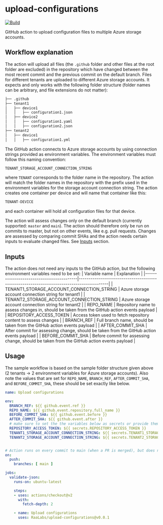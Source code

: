 # upload-configurations
[![Build](https://github.com/RaaLabs/upload-configurations/actions/workflows/build.yml/badge.svg)](https://github.com/RaaLabs/upload-configurations/actions/workflows/build.yml)

GitHub action to upload configuration files to multiple Azure storage accounts.
## Workflow explanation
The action will upload all files (the `.github` folder and other files at the root folder are excluded) in the repository which have changed between the most recent commit and the previous commit on the default branch. Files for different tenants are uploaded to different Azure storage accounts. It expects and only works with the following folder structure (folder names can be arbitrary, and file extensions do not matter):

```bash
├── .github
├── tenant1
│   ├── device1
│   │   ├── configuration1.json
│   ├── device2
│   │   ├── configuration1.yaml
│   │   ├── configuration2.json
├── tenant2
│   ├── device1
│   │   ├── configuration1.yml
```


The GitHub action connects to Azure storage accounts by using connection strings provided as environment variables. The environment variables must follow this naming convention:

```bash
TENANT_STORAGE_ACCOUNT_CONNECTION_STRING
```
where `TENANT` corresponds to the folder name in the repository. The action will match the folder names in the repository with the prefix used in the environment variables for the storage account connection string. The action creates one container per device and will name that container like this:
```bash
TENANT-DEVICE
```
and each container will hold all configuration files for that device.

The action will assess changes only on the default branch (currently supported: `master` and `main`). The action should therefore only be run on commits to master, but not on other events, like e.g. pull requests. Changes are assessed by comparing commit SHAs and the action needs certain inputs to evaluate changed files. See [Inputs](#inputs) section.

## Inputs
The action does not need any inputs to the GitHub action, but the following environment variables need to be set:
| Variable name                             | Explanation                                                                                 |
|-------------------------------------------|---------------------------------------------------------------------------------------------|
| TENANT1_STORAGE_ACCOUNT_CONNECTION_STRING | Azure storage account connection string for tenant1                                         |
| TENANT2_STORAGE_ACCOUNT_CONNECTION_STRING | Azure storage account connection string for tenant2                                         |
| REPO_NAME                                 | Repository name to assess changes in, should be taken from the GitHub action events payload |
| REPOSITORY_ACCESS_TOKEN                   | Access token used to fetch repository content to assess changes                             |
| BRANCH_REF                                | Full branch name, should be taken from the GitHub action events payload                     |
| AFTER_COMMIT_SHA                          | After commit for assessing change, should be taken from the GitHub action events payload    |
| BEFORE_COMMIT_SHA                         | Before commit for assessing change, should be taken from the GitHub action events payload   |

## Usage
The sample workflow is based on the sample folder structure given above (2 tenants -> 2 environment variables for Azure storage accounts). Also note the values that are set for `REPO_NAME`, `BRANCH_REF`, `AFTER_COMMIT_SHA`, and `BEFORE_COMMIT_SHA`, these should be set exactly like below.

```yaml
name: Upload configurations

env:
  BRANCH_REF: ${{ github.event.ref }}
  REPO_NAME: ${{ github.event.repository.full_name }}
  BEFORE_COMMIT_SHA: ${{ github.event.before }}
  AFTER_COMMIT_SHA: ${{ github.event.after }}
  # make sure to set the the variables below as secrets or provide them in another secure way
  REPOSITORY_ACCESS_TOKEN: ${{ secrets.REPOSITORY_ACCESS_TOKEN }}
  TENANT1_STORAGE_ACCOUNT_CONNECTION_STRING: ${{ secrets.TENANT1_STORAGE_ACCOUNT_CONNECTION_STRING }}
  TENANT2_STORAGE_ACCOUNT_CONNECTION_STRING: ${{ secrets.TENANT2_STORAGE_ACCOUNT_CONNECTION_STRING }}


# Action runs on every commit to main (when a PR is merged), but does not need to run on opening/updating pull request
on:
  push:
    branches: [ main ]

jobs:
  validate-json:
    runs-on: ubuntu-latest

    steps:
    - uses: actions/checkout@v2
      with:
        fetch-depth: 2

    - name: Upload configurations
      uses: RaaLabs/upload-configurations@v0.0.1
```